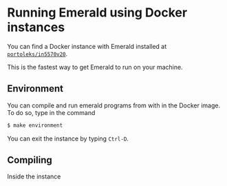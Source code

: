 # Running Emerald using Docker instances

You can find a Docker instance with Emerald installed at
[`portoleks/in5570v20`](https://hub.docker.com/r/portoleks/in5570v20).

This is the fastest way to get Emerald to run on your machine.

## Environment

You can compile and run emerald programs from with in the Docker image.
To do so, type in the command

```bash
$ make environment
```

You can exit the instance by typing `Ctrl-D`.

## Compiling

Inside the instance
